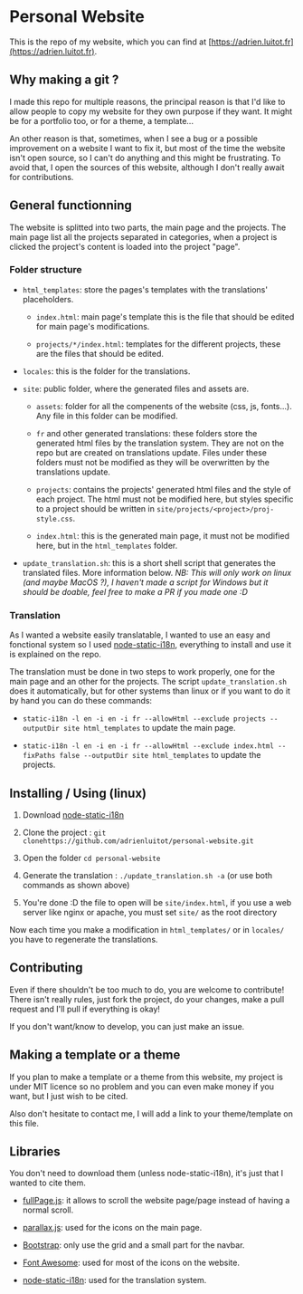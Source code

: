 # Personal Website

This is the repo of my website, which you can find at [https://adrien.luitot.fr](https://adrien.luitot.fr).

## Why making a git ?

I made this repo for multiple reasons, the principal reason is that I'd like to allow people to copy my website for they own purpose if they want. It might be for a portfolio too, or for a theme, a template...

An other reason is that, sometimes, when I see a bug or a possible improvement on a website I want to fix it, but most of the time the website isn't open source, so I can't do anything and this might be frustrating. To avoid that, I open the sources of this website, although I don't really await for contributions.

## General functionning

The website is splitted into two parts, the main page and the projects. The main page list all the projects separated in categories, when a project is clicked the project's content is loaded into the project "page".

### Folder structure

- `html_templates`: store the pages's templates with the translations' placeholders.
  
  - `index.html`: main page's template this is the file that should be edited for main page's modifications.
  
  - `projects/*/index.html`: templates for the different projects, these are the files that should be edited.

- `locales`: this is the folder for the translations.

- `site`: public folder, where the generated files and assets are.
  
  - `assets`: folder for all the compenents of the website (css, js, fonts...). Any file in this folder can be modified.
  
  - `fr` and other generated translations: these folders store the generated html files by the translation system. They are not on the repo but are created on translations update. Files under these folders must not be modified as they will be overwritten by the translations update. 
  
  - `projects`: contains the projects' generated html files and the style of each project. The html must not be modified here, but styles specific to a project should be written in `site/projects/<project>/proj-style.css`.
  
  - `index.html`: this is the generated main page, it must not be modified here, but in the `html_templates` folder.

- `update_translation.sh`: this is a short shell script that generates the translated files. More information below. *NB: This will only work on linux (and maybe MacOS ?), I haven't made a script for Windows but it should be doable, feel free to make a PR if you made one :D*

### Translation

As I wanted a website easily translatable, I wanted to use an easy and fonctional system so I used [node-static-i18n](https://github.com/claudetech/node-static-i18n), everything to install and use it is explained on the repo.

The translation must be done in two steps to work properly, one for the main page and an other for the projects. The script `update_translation.sh` does it automatically, but for other systems than linux or if you want to do it by hand you can do these commands:

- `static-i18n -l en -i en -i fr --allowHtml --exclude projects --outputDir site html_templates` to update the main page.

- `static-i18n -l en -i en -i fr --allowHtml --exclude index.html --fixPaths false --outputDir site html_templates` to update the projects.

## Installing / Using (linux)

1) Download [node-static-i18n](https://github.com/claudetech/node-static-i18n)

2) Clone the project : `git clonehttps://github.com/adrienluitot/personal-website.git`

3) Open the folder `cd personal-website`

4) Generate the translation : `./update_translation.sh -a` (or use both commands as shown above)

5) You're done :D the file to open will be `site/index.html`, if you use a web server like nginx or apache, you must set `site/` as the root directory

Now each time you make a modification in `html_templates/` or in `locales/` you have to regenerate the translations.

## Contributing

Even if there shouldn't be too much to do, you are welcome to contribute! There isn't really rules, just fork the project, do your changes, make a pull request and I'll pull if everything is okay!

If you don't want/know to develop, you can just make an issue.

## Making a template or a theme

If you plan to make a template or a theme from this website, my project is under MIT licence so no problem and you can even make money if you want, but I just wish to be cited.

Also don't hesitate to contact me, I will add a link to your theme/template on this file.

## Libraries

You don't need to download them (unless node-static-i18n), it's just that I wanted to cite them.

- [fullPage.js](https://github.com/alvarotrigo/fullPage.js): it allows to scroll the website page/page instead of having a normal scroll.

- [parallax.js](https://github.com/wagerfield/parallax): used for the icons on the main page.

- [Bootstrap](https://github.com/twbs/bootstrap): only use the grid and a small part for the navbar.

- [Font Awesome](https://github.com/FortAwesome/Font-Awesome): used for most of the icons on the website.

- [node-static-i18n](https://github.com/claudetech/node-static-i18n): used for the translation system.
